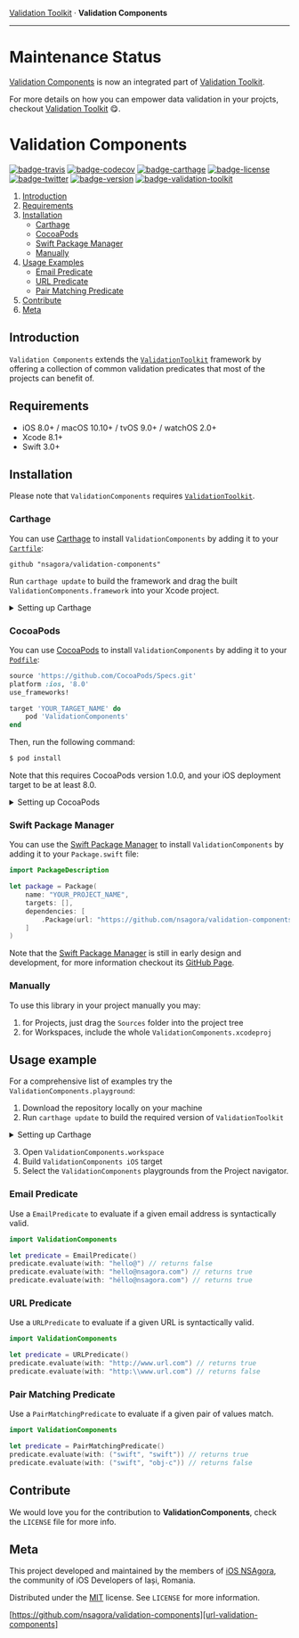 [Validation Toolkit][url-validation-toolkit] · __Validation Components__

-------

# Maintenance Status

[Validation Components][url-validation-components] is now an integrated part of [Validation Toolkit][url-validation-toolkit].

For more details on how you can empower data validation in your projcts, checkout [Validation Toolkit][url-validation-toolkit] 😋.

# Validation Components
[![badge-travis]][url-travis] [![badge-codecov]][url-codecov] [![badge-carthage]][url-carthage] [![badge-license]][url-license] [![badge-twitter]][url-twitter] [![badge-version]][url-validation-components]
 [![badge-validation-toolkit]][url-validation-toolkit]

1. [Introduction](#introduction)
2. [Requirements](#requirements)
3. [Installation](#installation)
	- [Carthage](#carthage)
	- [CocoaPods](#cocoapods)
	- [Swift Package Manager](#swift-package-manager)
	- [Manually](#manually)
4. [Usage Examples](#usage-examples)
	- [Email Predicate](#email-predicate)
	- [URL Predicate](#url-predicate)
	- [Pair Matching Predicate](#pair-matching-predicate)
6. [Contribute](#contribute)
7. [Meta](#meta)

## Introduction

`Validation Components` extends the [`ValidationToolkit`][url-validation-toolkit] framework by offering a collection of common validation predicates that most of the projects can benefit of.

## Requirements
- iOS 8.0+ / macOS 10.10+ / tvOS 9.0+ / watchOS 2.0+
- Xcode 8.1+
- Swift 3.0+

## Installation

Please note that `ValidationComponents` requires [`ValidationToolkit`][url-validation-toolkit]. 

### Carthage

You can use [Carthage][url-carthage] to install `ValidationComponents` by adding it to your [`Cartfile`][url-carthage-cartfile]:

```
github "nsagora/validation-components"
```

Run `carthage update` to build the framework and drag the built `ValidationComponents.framework` into your Xcode project.

<details>
<summary>Setting up Carthage</summary>

[Carthage][url-carthage] is a decentralised dependency manager that builds your dependencies and provides you with binary frameworks.

You can install [Carthage][url-carthage] with [Homebrew][url-homebrew] using the following command:

```bash
$ brew update
$ brew install carthage
```

</details>

### CocoaPods

You can use [CocoaPods][url-cocoapods] to install `ValidationComponents` by adding it to your [`Podfile`][url-cocoapods-podfile]:

```ruby
source 'https://github.com/CocoaPods/Specs.git'
platform :ios, '8.0'
use_frameworks!

target 'YOUR_TARGET_NAME' do
	pod 'ValidationComponents'
end
```

Then, run the following command:

```bash
$ pod install
```

Note that this requires CocoaPods version 1.0.0, and your iOS deployment target to be at least 8.0.

<details>
<summary>Setting up CocoaPods</summary>

[CocoaPods][url-cocoapods] is a dependency manager for Cocoa projects. You can install it with the following command:

```
$ gem install cocoapods
```
</details>


### Swift Package Manager

You can use the [Swift Package Manager][url-swift-package-manager] to install `ValidationComponents` by adding it to your `Package.swift` file:

```swift
import PackageDescription

let package = Package(
    name: "YOUR_PROJECT_NAME",
    targets: [],
    dependencies: [
        .Package(url: "https://github.com/nsagora/validation-components", majorVersion: 1),
    ]
)
```

Note that the [Swift Package Manager][url-swift-package-manager] is still in early design and development, for more information checkout its [GitHub Page][url-swift-package-manager-github].

### Manually
To use this library in your project manually you may:

1. for Projects, just drag the `Sources` folder into the project tree
2. for Workspaces, include the whole `ValidationComponents.xcodeproj`

## Usage example
For a comprehensive list of examples try the `ValidationComponents.playground`:

1. Download the repository locally on your machine
2. Run `carthage update` to build the required version of `ValidationToolkit`

<details>
<summary>Setting up Carthage</summary>

[Carthage][url-carthage] is a decentralised dependency manager that builds your dependencies and provides you with binary frameworks.

You can install [Carthage][url-carthage] with [Homebrew][url-homebrew] using the following command:

```bash
$ brew update
$ brew install carthage
```
</details> 

3. Open `ValidationComponents.workspace`
4. Build `ValidationComponents iOS` target
5. Select the `ValidationComponents` playgrounds from the Project navigator.

### Email Predicate
Use a `EmailPredicate` to evaluate if a given email address is syntactically valid.

```swift
import ValidationComponents

let predicate = EmailPredicate()
predicate.evaluate(with: "hello@") // returns false
predicate.evaluate(with: "hello@nsagora.com") // returns true
predicate.evaluate(with: "héllo@nsagora.com") // returns true
```

### URL Predicate
Use a `URLPredicate` to evaluate if a given URL is syntactically valid.

```swift
import ValidationComponents

let predicate = URLPredicate()
predicate.evaluate(with: "http://www.url.com") // returns true
predicate.evaluate(with: "http:\\www.url.com") // returns false
```

### Pair Matching Predicate
Use a `PairMatchingPredicate` to evaluate if a given pair of values match.

```swift
import ValidationComponents

let predicate = PairMatchingPredicate()
predicate.evaluate(with: ("swift", "swift")) // returns true
predicate.evaluate(with: ("swift", "obj-c")) // returns false
```

## Contribute

We would love you for the contribution to **ValidationComponents**, check the ``LICENSE`` file for more info.

## Meta

This project developed and maintained by the members of [iOS NSAgora][url-nsagora], the community of iOS Developers of Iași, Romania.

Distributed under the [MIT][url-license] license. See `LICENSE` for more information.

[https://github.com/nsagora/validation-components][url-validation-components]

[url-validation-toolkit]: https://github.com/nsagora/validation-toolkit
[url-validation-components]: https://github.com/nsagora/validation-components
[url-nsagora]: https://twitter.com/nsagora
[url-twitter]: https://twitter.com/nsagora
[url-license]: http://choosealicense.com/licenses/mit/
[url-travis]: https://travis-ci.org/nsagora/validation-components
[url-codecov]: https://codecov.io/gh/nsagora/validation-components

[url-carthage]: https://github.com/Carthage/Carthage
[url-carthage-cartfile]: https://github.com/Carthage/Carthage/blob/master/Documentation/Artifacts.md#cartfile
[url-homebrew]: http://brew.sh/

[url-cocoapods]: https://cocoapods.org
[url-cocoapods-podfile]: https://guides.cocoapods.org/syntax/podfile.html

[url-swift-package-manager]: https://swift.org/package-manager
[url-swift-package-manager-github]: https://github.com/apple/swift-package-manager

[badge-validation-toolkit]: https://img.shields.io/badge/validation%20toolkit-0.5.0-blue.svg?style=flat
[badge-version]: https://img.shields.io/badge/version-0.4.0-blue.svg?style=flat
[badge-twitter]: https://img.shields.io/badge/twitter-%40nsgaora-blue.svg?style=flat
[badge-license]: https://img.shields.io/badge/license-MIT-blue.svg?style=flat
[badge-travis]: https://travis-ci.org/nsagora/validation-components.svg?branch=develop
[badge-codecov]: https://codecov.io/gh/nsagora/validation-components/branch/develop/graph/badge.svg
[badge-carthage]: https://img.shields.io/badge/carthage-compatible-4BC51D.svg?style=flat
